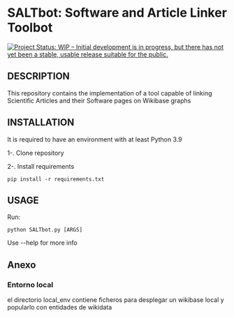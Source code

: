 # SALTbot: Software and Article Linker Toolbot
[![Project Status: WIP – Initial development is in progress, but there has not yet been a stable, usable release suitable for the public.](https://www.repostatus.org/badges/latest/wip.svg)](https://www.repostatus.org/#wip)


## DESCRIPTION

  
  This repository contains the implementation of a tool capable of linking Scientific Articles and their Software pages on Wikibase graphs

## INSTALLATION

  It is required to have an environment with at least Python 3.9
  
  1-. Clone repository
  
  2-. Install requirements
  ```console
  pip install -r requirements.txt
  ```
  
 
  
## USAGE
 Run:
 ```console
 python SALTbot.py [ARGS]
 ```
 Use --help for more info
 
 ## Anexo
 ### Entorno local
 el directorio local_env contiene ficheros para desplegar un wikibase local y popularlo con entidades de wikidata
 

  
